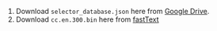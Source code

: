 1. Download `selector_database.json` here from [Google Drive](https://drive.google.com/file/d/1YssdDhTVTgXOxn-xNOuGQniyQ8QwE_rX/view?usp=drive_link).
2. Download `cc.en.300.bin` here from [fastText](https://fasttext.cc/docs/en/crawl-vectors.html#models)